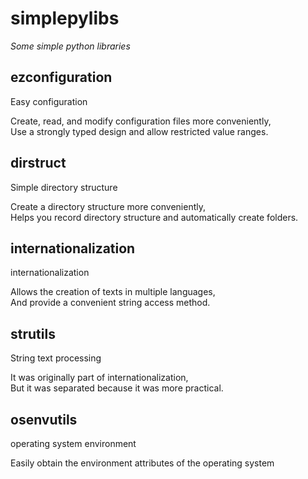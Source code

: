 # simplepylibs

_Some simple python libraries_


## ezconfiguration

Easy configuration

Create, read, and modify configuration files more conveniently,<br/>
Use a strongly typed design and allow restricted value ranges.


## dirstruct

Simple directory structure

Create a directory structure more conveniently,<br/>
Helps you record directory structure and automatically create folders.


## internationalization

internationalization

Allows the creation of texts in multiple languages,<br/>
And provide a convenient string access method.


## strutils

String text processing

It was originally part of internationalization,<br/>
But it was separated because it was more practical.


## osenvutils

operating system environment

Easily obtain the environment attributes of the operating system
